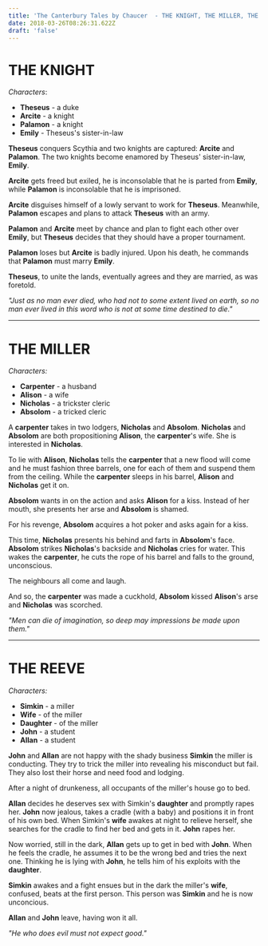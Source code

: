 ```yaml
---
title: 'The Canterbury Tales by Chaucer  - THE KNIGHT, THE MILLER, THE REEVE'
date: 2018-03-26T08:26:31.622Z
draft: 'false'
---
```

# THE KNIGHT

*Characters*:

- **Theseus** - a duke
- **Arcite**  - a knight
- **Palamon** - a knight
- **Emily**   - Theseus's sister-in-law

**Theseus** conquers Scythia and two knights are captured: **Arcite** and **Palamon**. The two knights become enamored by Theseus' sister-in-law, **Emily**.

**Arcite** gets freed but exiled, he is inconsolable that he is parted from **Emily**, while **Palamon** is inconsolable that he is imprisoned.

**Arcite** disguises himself of a lowly servant to work for **Theseus**. Meanwhile, **Palamon** escapes and plans to attack **Theseus** with an army.

**Palamon** and **Arcite** meet by chance and plan to fight each other over **Emily**, but **Theseus** decides that they should have a proper tournament.

**Palamon** loses but **Arcite** is badly injured. Upon his death, he commands that **Palamon** must marry **Emily**. 

**Theseus**, to unite the lands, eventually agrees and they are married, as was foretold.

*"Just as no man ever died, who had not to some extent lived on earth, so no man ever lived in this word who is not at some time destined to die."*
***

# THE MILLER

*Characters:*

- **Carpenter** - a husband
- **Alison** - a wife
- **Nicholas** - a trickster cleric
- **Absolom** - a tricked cleric

A **carpenter** takes in two lodgers, **Nicholas** and **Absolom**. **Nicholas** and **Absolom** are both propositioning **Alison**, the **carpenter**'s wife. She is interested in **Nicholas**.

To lie with **Alison**, **Nicholas** tells the **carpenter** that a new flood will come and he must fashion three barrels, one for each of them and suspend them from the ceiling. While the **carpenter** sleeps in his barrel, **Alison** and **Nicholas** get it on.

**Absolom** wants in on the action and asks **Alison** for a kiss. Instead of her mouth, she presents her arse and **Absolom** is shamed.

For his revenge, **Absolom** acquires a hot poker and asks again for a kiss. 

This time, **Nicholas** presents his behind and farts in **Absolom**'s face. **Absolom** strikes **Nicholas**'s backside and **Nicholas** cries for water. This wakes the **carpenter**, he cuts the rope of his barrel and falls to the ground, unconscious.

The neighbours all come and laugh.

And so, the **carpenter** was made a cuckhold, **Absolom** kissed **Alison**'s arse and **Nicholas** was scorched.

*"Men can die of imagination, so deep may impressions be made upon them."*
***

# THE REEVE

*Characters:*

- **Simkin** - a miller
- **Wife** - of the miller
- **Daughter** - of the miller
- **John** - a student
- **Allan** - a student

**John** and **Allan** are not happy with the shady business **Simkin** the miller is conducting. They try to trick the miller into revealing his misconduct but fail. They also lost their horse and need food and lodging.

After a night of drunkeness, all occupants of the miller's house go to bed.

**Allan** decides he deserves sex with Simkin's **daughter** and promptly rapes her. **John** now jealous, takes a cradle (with a baby) and positions it in front of his own bed. When Simkin's **wife** awakes at night to relieve herself, she searches for the cradle to find her bed and gets in it. **John** rapes her.

Now worried, still in the dark, **Allan** gets up to get in bed with **John**. When he feels the cradle, he assumes it to be the wrong bed and tries the next one. Thinking he is lying with **John**, he tells him of his exploits with the **daughter**.

**Simkin** awakes and a fight ensues but in the dark the miller's **wife**, confused, beats at the first person. This person was **Simkin** and he is now unconcious. 

**Allan** and **John** leave, having won it all.

*"He who does evil must not expect good."*







